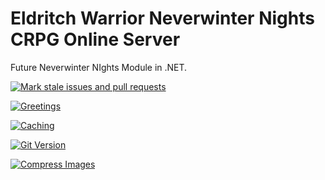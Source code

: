 # Eldritch Warrior Neverwinter Nights CRPG Online Server

Future Neverwinter NIghts Module in .NET.

[![Mark stale issues and pull requests](https://github.com/milliorn/Eldritch-Warrior/actions/workflows/stale.yml/badge.svg)](https://github.com/milliorn/Eldritch-Warrior/actions/workflows/stale.yml)

[![Greetings](https://github.com/milliorn/Eldritch-Warrior/actions/workflows/greetings.yml/badge.svg)](https://github.com/milliorn/Eldritch-Warrior/actions/workflows/greetings.yml)

[![Caching](https://github.com/milliorn/Eldritch-Warrior/actions/workflows/cache.yml/badge.svg)](https://github.com/milliorn/Eldritch-Warrior/actions/workflows/cache.yml)

[![Git Version](https://github.com/milliorn/Eldritch-Warrior/actions/workflows/git-version.yml/badge.svg)](https://github.com/milliorn/Eldritch-Warrior/actions/workflows/git-version.yml)

[![Compress Images](https://github.com/milliorn/Eldritch-Warrior/actions/workflows/compress-images.yml/badge.svg)](https://github.com/milliorn/Eldritch-Warrior/actions/workflows/compress-images.yml)
